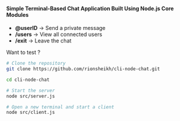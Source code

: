 #### Simple Terminal-Based Chat Application Built Using Node.js Core Modules  

- **@userID** → Send a private message  
- **/users** → View all connected users  
- **/exit** → Leave the chat  


Want to test ?   

```sh
# Clone the repository
git clone https://github.com/rionsheikh/cli-node-chat.git

cd cli-node-chat

# Start the server
node src/server.js  

# Open a new terminal and start a client
node src/client.js  
